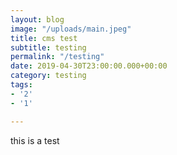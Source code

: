 ```yaml
---
layout: blog
image: "/uploads/main.jpeg"
title: cms test
subtitle: testing
permalink: "/testing"
date: 2019-04-30T23:00:00.000+00:00
category: testing
tags:
- '2'
- '1'

---
```

this is a test